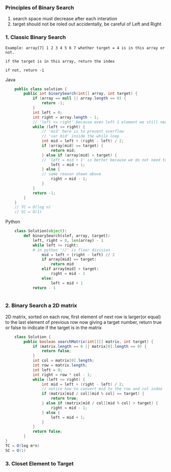 ### Principles of Binary Search
1. search space must decrease after each interation
2. target should not be roled out accidentally, be careful of Left and Right

### 1. Classic Binary Search

    Example: array[7] 1 2 3 4 5 6 7 whether target = 4 is in this array or not.

    if the target is in this array, return the index
    
    if not, return -1
    
   Java

```java
    public class solution {
        public int binarySearch(int[] array, int target) {
            if (array == null || array.length == 0) {
                return -1;
            }
            int left = 0;
            int right = array.length - 1;
            // 'left <= right' because even left 1 element we still need to check it
            while (left <= right) {
                // 'mid' here is to prevent overflow
                // 'var mid' inside the while loop
                int mid = left + (right - left) / 2;
                if (array[mid] == target) {
                    return mid;
                } else if (array[mid] < target) {
                // 'left = mid + 1' is better because we do not need to consider array[mid] anymore
                    left = mid + 1;
                } else {
                // same reason shown above
                    right = mid - 1;
                }
            }
            return -1;
        }
    }
    // TC = O(log n)
    // SC = O(1)
```

   Python

``` python
    class Solution(object):
        def binarySearch(slef, array, target):
            left, right = 0, len(array) - 1
            while left <= right:
            # in python '//' is floor division
                mid = left + (right - left) // 2
                if array[mid] == target:
                    return mid
                elif array[mid] > target:
                    right = mid - 1
                else:
                    left = mid + 1
            return - 1
                    
```

### 2. Binary Search a 2D matrix

2D matrix, sorted on each row, first element of next row is larger(or equal) to the last element of previous row
now giving a target number, return true or false to indicate if the target is in the matrix

```java
    class Solution {
        public boolean searchMatrix(int[][] matrix, int target) {
            if (matrix.length == 0 || matrix[0].length == 0) {
                return false;
            }
            int col = matrix[0].length;
            int row = matrix.length;
            int left = 0;
            int right = row * col - 1;
            while (left <= right) {
                int mid = left + (right - left) / 2;
                // notice how to convert mid to the row and col index
                if (matrix[mid / col][mid % col] == target) {
                    return true;
                } else if (matrix[mid / col][mid % col] > target) {
                    right = mid - 1;
                } else {
                    left = mid + 1;
                }
            }
            return false;
        }
}
TC = O(log m*n)
SC = O(1)
```

### 3. Closet Element to Target








































